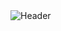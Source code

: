 <img src= "https://github.com/user-attachments/assets/7d37c395-c232-4879-91d7-e2cedd716489" alt="Header"/>

